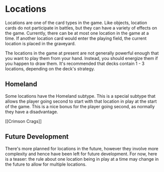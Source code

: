 # Locations

Locations are one of the card types in the game. Like objects, location cards do not participate in battles, but they can have a variety of effects on the game. Currently, there can be at most one location in the game at a time. If another location card would enter the playing field, the current location is placed in the graveyard.

The locations in the game at present are not generally powerful enough that you want to play them from your hand. Instead, you should energize them if you happen to draw them. It's recommended that decks contain 1 - 3 locations, depending on the deck's strategy.

## Homeland

Some locations have the Homeland subtype. This is a special subtype that allows the player going second to start with that location in play at the start of the game. This is a nice bonus for the player going second, as normally they have a disadvantage.

[[Crimson Crags]]

## Future Development

There's more planned for locations in the future, however they involve more complexity and hence have been left for future development. For now, here is a teaser: the rule about one location being in play at a time may change in the future to allow for multiple locations.
